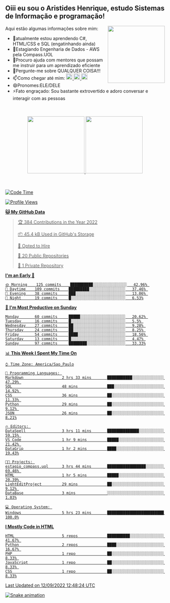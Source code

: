 ## Oiii eu sou o Aristides Henrique, estudo Sistemas de Informação e programação!

<div >
Aqui estão algumas informações sobre mim:<img align="right" height="180em" src="https://user-images.githubusercontent.com/97318481/177042589-45d62122-82a9-4a32-b3a7-87b322825b2f.png">
</div>

- 🌱atualmente estou aprendendo C#, HTML/CSS e SQL (engatinhando ainda)
- 👯Estagiando Engenharia de Dados - AWS pela Compass.UOL
- 🤔Procuro ajuda com mentores que possam me instruir para um aprendizado eficiente
- 💬Pergunte-me sobre QUALQUER COISA!!!
- 📫Como chegar até mim:
  <a href="https://www.instagram.com/aryhenry/" target="_blank">
  <img src="https://img.shields.io/badge/-Instagram-%23E4405F?style=for-the-badge&logo=instagram&logoColor=black" height="20px">
  </a>
  <a href="https://www.linkedin.com/in/aristides-henrique/" target="_blank">
  <img src="https://img.shields.io/badge/-LinkedIn-%230077B5?style=for-the-badge&logo=linkedin&logoColor=black" height="20px">
  </a> 
  <a href="mailto:arihenriqueuna@gmail.com">
  <img src="https://img.shields.io/badge/-Gmail-%23333?style=for-the-badge&logo=gmail&logoColor=white" height="20px">
  </a>
- 😄Pronomes:ELE/DELE
- ⚡Fato engraçado: Sou bastante extrovertido e adoro conversar e interagir com as pessoas
<br/>
<br/>
<div align="center">
  <a href="https://github.com/arihenrique">
  <img height="180em" src="https://github-readme-stats.vercel.app/api?username=arihenrique&show_icons=true&theme=dracula&include_all_commits=true&count_private=true"/>
  <img height="180em" src="https://github-readme-stats.vercel.app/api/top-langs/?username=arihenrique&layout=compact&langs_count=7&theme=dracula"/>
</div><br/><br/>

<!--START_SECTION:waka-->
![Code Time](http://img.shields.io/badge/Code%20Time-92%20hrs%2055%20mins-blue)

![Profile Views](http://img.shields.io/badge/Profile%20Views-44-blue)

**🐱 My GitHub Data** 

> 🏆 384 Contributions in the Year 2022
 > 
> 📦 45.4 kB Used in GitHub's Storage 
 > 
> 💼 Opted to Hire
 > 
> 📜 20 Public Repositories 
 > 
> 🔑 1 Private Repository 
 > 
**I'm an Early 🐤** 

```text
🌞 Morning    125 commits    ██████████░░░░░░░░░░░░░░░   42.96% 
🌇 Daytime    109 commits    █████████░░░░░░░░░░░░░░░░   37.46% 
🌃 Evening    38 commits     ███░░░░░░░░░░░░░░░░░░░░░░   13.06% 
🌙 Night      19 commits     █░░░░░░░░░░░░░░░░░░░░░░░░   6.53%

```
📅 **I'm Most Productive on Sunday** 

```text
Monday       60 commits     █████░░░░░░░░░░░░░░░░░░░░   20.62% 
Tuesday      16 commits     █░░░░░░░░░░░░░░░░░░░░░░░░   5.5% 
Wednesday    27 commits     ██░░░░░░░░░░░░░░░░░░░░░░░   9.28% 
Thursday     24 commits     ██░░░░░░░░░░░░░░░░░░░░░░░   8.25% 
Friday       54 commits     ████░░░░░░░░░░░░░░░░░░░░░   18.56% 
Saturday     13 commits     █░░░░░░░░░░░░░░░░░░░░░░░░   4.47% 
Sunday       97 commits     ████████░░░░░░░░░░░░░░░░░   33.33%

```


📊 **This Week I Spent My Time On** 

```text
⌚︎ Time Zone: America/Sao_Paulo

💬 Programming Languages: 
Markdown                 2 hrs 33 mins       ███████████░░░░░░░░░░░░░░   47.29% 
SQL                      48 mins             ███░░░░░░░░░░░░░░░░░░░░░░   14.92% 
CSS                      36 mins             ██░░░░░░░░░░░░░░░░░░░░░░░   11.33% 
Python                   29 mins             ██░░░░░░░░░░░░░░░░░░░░░░░   9.12% 
JSON                     26 mins             ██░░░░░░░░░░░░░░░░░░░░░░░   8.21%

🔥 Editors: 
DataSpell                3 hrs 11 mins       ██████████████░░░░░░░░░░░   59.15% 
VS Code                  1 hr 9 mins         █████░░░░░░░░░░░░░░░░░░░░   21.42% 
DataGrip                 1 hr 2 mins         ████░░░░░░░░░░░░░░░░░░░░░   19.43%

🐱‍💻 Projects: 
estagio_compass.uol      3 hrs 44 mins       █████████████████░░░░░░░░   69.46% 
HTML                     1 hr 5 mins         █████░░░░░░░░░░░░░░░░░░░░   20.39% 
LightEditProject         29 mins             ██░░░░░░░░░░░░░░░░░░░░░░░   9.12% 
DataBase                 3 mins              ░░░░░░░░░░░░░░░░░░░░░░░░░   1.03%

💻 Operating System: 
Windows                  5 hrs 23 mins       █████████████████████████   100.0%

```

**I Mostly Code in HTML** 

```text
HTML                     5 repos             ██████████░░░░░░░░░░░░░░░   41.67% 
Python                   2 repos             ████░░░░░░░░░░░░░░░░░░░░░   16.67% 
PHP                      1 repo              ██░░░░░░░░░░░░░░░░░░░░░░░   8.33% 
JavaScript               1 repo              ██░░░░░░░░░░░░░░░░░░░░░░░   8.33% 
CSS                      1 repo              ██░░░░░░░░░░░░░░░░░░░░░░░   8.33%

```



 Last Updated on 12/09/2022 12:48:24 UTC
<!--END_SECTION:waka-->

![Snake animation](https://github.com/arihenrique/arihenrique/blob/output/github-contribution-grid-snake.svg)
